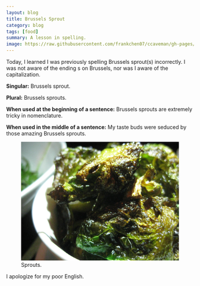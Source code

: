 ```yaml
---
layout: blog
title: Brussels Sprout 
category: blog
tags: [food]  
summary: A lesson in spelling.
image: https://raw.githubusercontent.com/frankchen07/ccaveman/gh-pages/images/blog/082812_waterloo_city_4_courtesy_fc.jpg
---
```


Today, I learned I was previously spelling Brussels sprout(s) incorrectly. I was not aware of the ending s on Brussels, nor was I aware of the capitalization.

**Singular:** Brussels sprout.

**Plural:** Brussels sprouts.

**When used at the beginning of a sentence:** Brussels sprouts are extremely tricky in nomenclature.

**When used in the middle of a sentence:** My taste buds were seduced by those amazing Brussels sprouts.

<figure>
    <img src="https://raw.githubusercontent.com/frankchen07/ccaveman/gh-pages/images/blog/082812_waterloo_city_4_courtesy_fc.jpg"></img>
    <figcaption>Sprouts.</figcaption>
</figure>

I apologize for my poor English.
